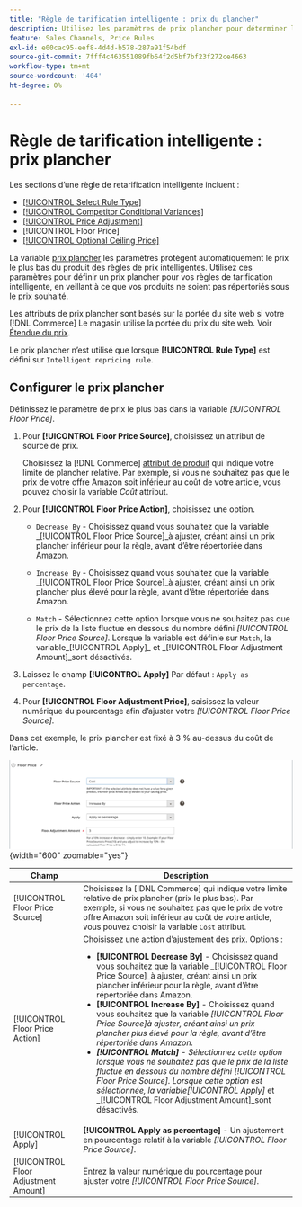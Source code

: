 ```yaml
---
title: "Règle de tarification intelligente : prix du plancher"
description: Utilisez les paramètres de prix plancher pour déterminer le prix le plus bas pour une règle de tarification intelligente afin de gérer vos listes Amazon.
feature: Sales Channels, Price Rules
exl-id: e00cac95-eef8-4d4d-b578-287a91f54bdf
source-git-commit: 7fff4c463551089fb64f2d5bf7bf23f272ce4663
workflow-type: tm+mt
source-wordcount: '404'
ht-degree: 0%

---
```


# Règle de tarification intelligente : prix plancher

Les sections d’une règle de retarification intelligente incluent :

- [[!UICONTROL Select Rule Type]](./intelligent-repricing-rules.md)
- [[!UICONTROL Competitor Conditional Variances]](./competitor-conditional-variances.md)
- [[!UICONTROL Price Adjustment]](./price-adjustment.md)
- [!UICONTROL Floor Price]
- [[!UICONTROL Optional Ceiling Price]](./optional-ceiling-price.md)

La variable [prix plancher](./floor-price.md) les paramètres protègent automatiquement le prix le plus bas du produit des règles de prix intelligentes. Utilisez ces paramètres pour définir un prix plancher pour vos règles de tarification intelligente, en veillant à ce que vos produits ne soient pas répertoriés sous le prix souhaité.

Les attributs de prix plancher sont basés sur la portée du site web si votre [!DNL Commerce] Le magasin utilise la portée du prix du site web. Voir [Étendue du prix](./price-scope.md).

Le prix plancher n’est utilisé que lorsque **[!UICONTROL Rule Type]** est défini sur `Intelligent repricing rule`.

## Configurer le prix plancher

Définissez le paramètre de prix le plus bas dans la variable _[!UICONTROL Floor Price]_.

1. Pour **[!UICONTROL Floor Price Source]**, choisissez un attribut de source de prix.

   Choisissez la [!DNL Commerce] [attribut de produit](https://experienceleague.adobe.com/docs/commerce-admin/catalog/product-attributes/product-attributes.html) qui indique votre limite de plancher relative. Par exemple, si vous ne souhaitez pas que le prix de votre offre Amazon soit inférieur au coût de votre article, vous pouvez choisir la variable *Coût* attribut.

1. Pour **[!UICONTROL Floor Price Action]**, choisissez une option.

   - `Decrease By` - Choisissez quand vous souhaitez que la variable _[!UICONTROL Floor Price Source]_à ajuster, créant ainsi un prix plancher inférieur pour la règle, avant d’être répertoriée dans Amazon.

   - `Increase By` - Choisissez quand vous souhaitez que la variable _[!UICONTROL Floor Price Source]_à ajuster, créant ainsi un prix plancher plus élevé pour la règle, avant d’être répertoriée dans Amazon.

   - `Match` - Sélectionnez cette option lorsque vous ne souhaitez pas que le prix de la liste fluctue en dessous du nombre défini _[!UICONTROL Floor Price Source]_. Lorsque la variable est définie sur `Match`, la variable_[!UICONTROL Apply]_ et _[!UICONTROL Floor Adjustment Amount]_sont désactivés.

1. Laissez le champ **[!UICONTROL Apply]** Par défaut : `Apply as percentage`.

1. Pour **[!UICONTROL Floor Adjustment Price]**, saisissez la valeur numérique du pourcentage afin d’ajuster votre _[!UICONTROL Floor Price Source]_.

Dans cet exemple, le prix plancher est fixé à 3 % au-dessus du coût de l’article.

![Exemple de règle de réévaluation intelligente - prix plancher](assets/ob-intelligent-pricde-rule-floor-price.png){width="600" zoomable="yes"}

| Champ | Description |
|--------------------------------------|---------------------------------------------------------------------------------------------------------------------------------------------------------------------------------------------------------------------------------------------------------------------------------------------------------------------------------------------------------------------------------------------------------------------------------------------------------------------------------------------------------------------------------------------------------------------------------------------------------------------------------------------------------------------------------------------------------------------------------------|
| [!UICONTROL Floor Price Source] | Choisissez la [!DNL Commerce] qui indique votre limite relative de prix plancher (prix le plus bas). Par exemple, si vous ne souhaitez pas que le prix de votre offre Amazon soit inférieur au coût de votre article, vous pouvez choisir la variable `Cost` attribut. |
| [!UICONTROL Floor Price Action] | Choisissez une action d’ajustement des prix. Options :<ul><li>**[!UICONTROL Decrease By]** - Choisissez quand vous souhaitez que la variable _[!UICONTROL Floor Price Source]_à ajuster, créant ainsi un prix plancher inférieur pour la règle, avant d’être répertoriée dans Amazon.</li><li>**[!UICONTROL Increase By]** - Choisissez quand vous souhaitez que la variable _[!UICONTROL Floor Price Source]_à ajuster, créant ainsi un prix plancher plus élevé pour la règle, avant d’être répertoriée dans Amazon.</li><li>**[!UICONTROL Match]** - Sélectionnez cette option lorsque vous ne souhaitez pas que le prix de la liste fluctue en dessous du nombre défini _[!UICONTROL Floor Price Source]_. Lorsque cette option est sélectionnée, la variable_[!UICONTROL Apply]_ et _[!UICONTROL Floor Adjustment Amount]_sont désactivés.</li></ul> |
| [!UICONTROL Apply] | **[!UICONTROL Apply as percentage]** - Un ajustement en pourcentage relatif à la variable _[!UICONTROL Floor Price Source]_. |
| [!UICONTROL Floor Adjustment Amount] | Entrez la valeur numérique du pourcentage pour ajuster votre _[!UICONTROL Floor Price Source]_. |
